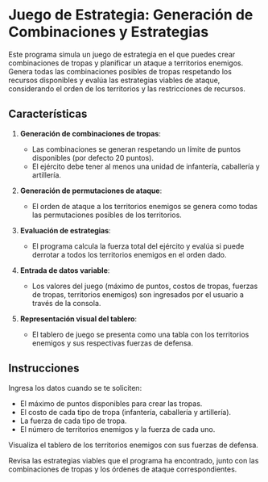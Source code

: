 # Juego de Estrategia: Generación de Combinaciones y Estrategias

Este programa simula un juego de estrategia en el que puedes crear combinaciones de tropas y planificar un ataque a territorios enemigos. Genera todas las combinaciones posibles de tropas respetando los recursos disponibles y evalúa las estrategias viables de ataque, considerando el orden de los territorios y las restricciones de recursos.

## Características

1. **Generación de combinaciones de tropas**: 
   - Las combinaciones se generan respetando un límite de puntos disponibles (por defecto 20 puntos).
   - El ejército debe tener al menos una unidad de infantería, caballería y artillería.
   
2. **Generación de permutaciones de ataque**:
   - El orden de ataque a los territorios enemigos se genera como todas las permutaciones posibles de los territorios.
   
3. **Evaluación de estrategias**:
   - El programa calcula la fuerza total del ejército y evalúa si puede derrotar a todos los territorios enemigos en el orden dado.
   
4. **Entrada de datos variable**:
   - Los valores del juego (máximo de puntos, costos de tropas, fuerzas de tropas, territorios enemigos) son ingresados por el usuario a través de la consola.

5. **Representación visual del tablero**:
   - El tablero de juego se presenta como una tabla con los territorios enemigos y sus respectivas fuerzas de defensa.
  
## Instrucciones

Ingresa los datos cuando se te soliciten:

- El máximo de puntos disponibles para crear las tropas.
- El costo de cada tipo de tropa (infantería, caballería y artillería).
- La fuerza de cada tipo de tropa.
- El número de territorios enemigos y la fuerza de cada uno.

Visualiza el tablero de los territorios enemigos con sus fuerzas de defensa.

Revisa las estrategias viables que el programa ha encontrado, junto con las combinaciones de tropas y los órdenes de ataque correspondientes.

